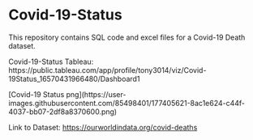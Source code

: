 # Covid-19-Status
This repository contains SQL code and excel files for a Covid-19 Death dataset.

<p>Covid-19-Status Tableau: https://public.tableau.com/app/profile/tony3014/viz/Covid-19Status_16570431966480/Dashboard1</p>
[Covid-19 Status png](https://user-images.githubusercontent.com/85498401/177405621-8ac1e624-c44f-4037-bb07-2df8a8370600.png)

Link to Dataset: https://ourworldindata.org/covid-deaths
